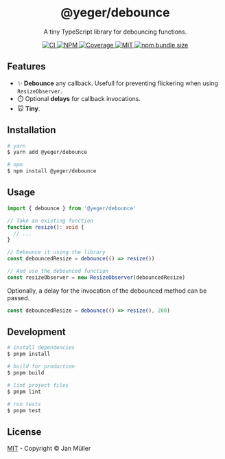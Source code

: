 <h1 align="center">@yeger/debounce</h1>

<p align="center">
    A tiny TypeScript library for debouncing functions.
</p>

<p align="center">
  <a href="https://github.com/DerYeger/yeger/actions/workflows/ci.yml">
    <img alt="CI" src="https://img.shields.io/github/workflow/status/DerYeger/yeger/CI?label=ci&logo=github&color=#4DC71F">
  </a>
  <a href="https://www.npmjs.com/package/@yeger/debounce">
    <img alt="NPM" src="https://img.shields.io/npm/v/@yeger/debounce?logo=npm">
  </a>
  <a href="https://app.codecov.io/gh/DerYeger/yeger/tree/main/packages/debounce">
    <img alt="Coverage" src="https://codecov.io/gh/DerYeger/yeger/branch/main/graph/badge.svg?token=DjcvNlg4hd&flag=debounce">
  </a>
  <a href="https://opensource.org/licenses/MIT">
    <img alt="MIT" src="https://img.shields.io/npm/l/@yeger/debounce?color=%234DC71F">
  </a>
  <a href="https://bundlephobia.com/package/@yeger/debounce">
    <img alt="npm bundle size" src="https://img.shields.io/bundlephobia/minzip/@yeger/debounce">
  </a>
</p>

## Features

- ✨ **Debounce** any callback. Usefull for preventing flickering when using `ResizeObserver`.
- ⏱️ Optional **delays** for callback invocations.
- 🐭 **Tiny**.

## Installation

```bash
# yarn
$ yarn add @yeger/debounce

# npm
$ npm install @yeger/debounce
```

## Usage

```typescript
import { debounce } from '@yeger/debounce'

// Take an existing function
function resize(): void {
  // ...
}

// Debounce it using the library
const debouncedResize = debounce(() => resize())

// And use the debounced function
const resizeObserver = new ResizeObserver(debouncedResize)
```

Optionally, a delay for the invocation of the debounced method can be passed.

```typescript
const debouncedResize = debounce(() => resize(), 200)
```

## Development

```bash
# install dependencies
$ pnpm install

# build for production
$ pnpm build

# lint project files
$ pnpm lint

# run tests
$ pnpm test
```

## License

[MIT](https://github.com/DerYeger/yeger/blob/main/packages/debounce/LICENSE) - Copyright &copy; Jan Müller
